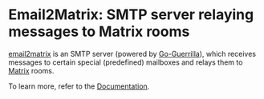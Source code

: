# Email2Matrix: SMTP server relaying messages to Matrix rooms

[email2matrix](https://github.com/devture/email2matrix) is an SMTP server (powered by [Go-Guerrilla](https://github.com/flashmob/go-guerrilla)), which receives messages to certain special (predefined) mailboxes and relays them to [Matrix](http://matrix.org/) rooms.


To learn more, refer to the [Documentation](./docs/README.md).
